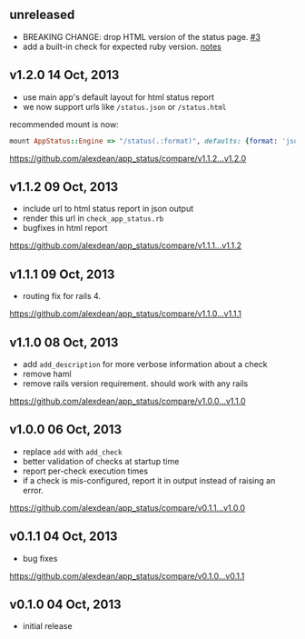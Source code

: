 ## unreleased

  - BREAKING CHANGE: drop HTML version of the status page. [#3](https://github.com/alexdean/app_status/pull/3)
  - add a built-in check for expected ruby version. [notes](README.md#ruby_version-check)

## v1.2.0 14 Oct, 2013

  - use main app's default layout for html status report
  - we now support urls like `/status.json` or `/status.html`

recommended mount is now:

```ruby
mount AppStatus::Engine => "/status(.:format)", defaults: {format: 'json'}
```

https://github.com/alexdean/app_status/compare/v1.1.2...v1.2.0

## v1.1.2 09 Oct, 2013

  - include url to html status report in json output
  - render this url in `check_app_status.rb`
  - bugfixes in html report

https://github.com/alexdean/app_status/compare/v1.1.1...v1.1.2

## v1.1.1 09 Oct, 2013

  - routing fix for rails 4.

https://github.com/alexdean/app_status/compare/v1.1.0...v1.1.1

## v1.1.0 08 Oct, 2013

  - add `add_description` for more verbose information about a check
  - remove haml
  - remove rails version requirement. should work with any rails

https://github.com/alexdean/app_status/compare/v1.0.0...v1.1.0

## v1.0.0 06 Oct, 2013

  - replace `add` with `add_check`
  - better validation of checks at startup time
  - report per-check execution times
  - if a check is mis-configured, report it in output instead of raising
    an error.

https://github.com/alexdean/app_status/compare/v0.1.1...v1.0.0

## v0.1.1 04 Oct, 2013

  - bug fixes

https://github.com/alexdean/app_status/compare/v0.1.0...v0.1.1

## v0.1.0 04 Oct, 2013

  - initial release
